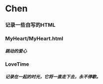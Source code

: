 # Chen
### 记录一些自写的HTML
### MyHeart/MyHeart.html
##### 跳动的爱心
### LoveTime
##### 记录在一起的时光，它将一直走下去，永不停歇。
